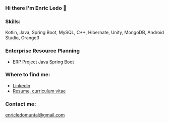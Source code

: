 ### Hi there I'm Enric Ledo 👋
### Skills:
Kotlin, Java, Spring Boot, MySQL, C++, Hibernate, Unity, MongoDB, Android Studio, Orange3

### Enterprise Resource Planning
- [ERP Project Java Spring Boot](https://youtu.be/uLGS8K840Bw)

### Where to find me:
- [Linkedin](https://www.linkedin.com/in/enric-ledo-muntal-00b29a22b/)
- [Resume, curriculum vitae](CurriculumVitaeEnricLedo.pdf)
### Contact me:
enricledomuntal@gmail.com
